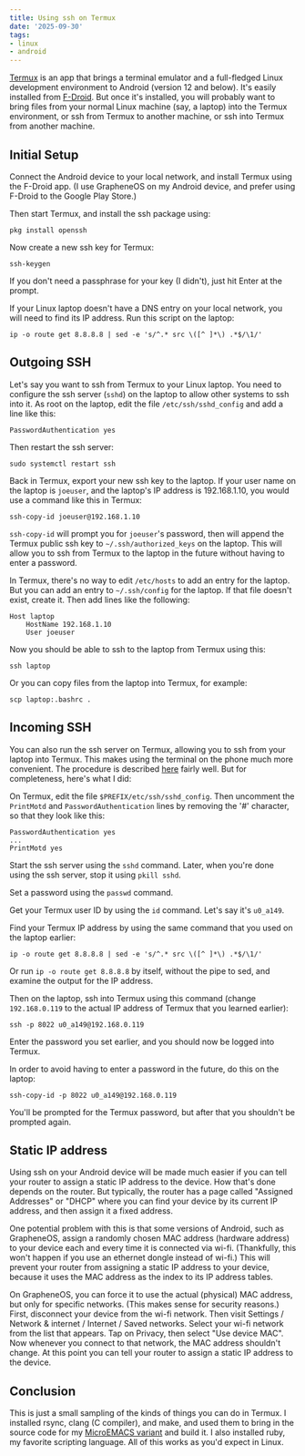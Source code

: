 ```yaml
---
title: Using ssh on Termux
date: '2025-09-30'
tags:
- linux
- android
---
```


[Termux](https://wiki.termux.com/wiki/Main_Page) is an app that brings
a terminal emulator and a full-fledged Linux development environment to
Android (version 12 and below).  It's easily installed from
[F-Droid](https://f-droid.org/en/).  But once it's installed, you
will probably want to bring files from your normal Linux machine
(say, a laptop) into the Termux environment, or ssh from Termux to another machine,
or ssh into Termux from another machine.

<!--more-->

## Initial Setup

Connect the Android device to your local network, and install
Termux using the F-Droid app.  (I use GrapheneOS on my Android device,
and prefer using F-Droid to the Google Play Store.)

Then start Termux, and install the ssh package using:

```
pkg install openssh
```

Now create a new ssh key for Termux:

```
ssh-keygen
```

If you don't need a passphrase for your key (I didn't), just hit Enter
at the prompt.

If your Linux laptop doesn't have a DNS entry on your local network,
you will need to find its IP address.  Run this script on the laptop:

```
ip -o route get 8.8.8.8 | sed -e 's/^.* src \([^ ]*\) .*$/\1/'
```

## Outgoing SSH

Let's say you want to ssh from Termux to your Linux laptop.
You need to configure the ssh server (`sshd`) on the laptop to allow other systems to ssh into
it.  As root on the laptop, edit the file `/etc/ssh/sshd_config` and
add a line like this:

```
PasswordAuthentication yes
```

Then restart the ssh server:

```
sudo systemctl restart ssh
```

Back in Termux, export your new ssh key to the laptop.  If your user
name on the laptop is `joeuser`, and the laptop's IP address is 192.168.1.10,
you would use a command like this in Termux:

```
ssh-copy-id joeuser@192.168.1.10
```

`ssh-copy-id` will prompt you for `joeuser`'s password, then will append the Termux public ssh key to `~/.ssh/authorized_keys` on the laptop.
This will allow you to ssh from Termux to the laptop in the future without having to
enter a password.

In Termux, there's no way to edit `/etc/hosts` to add an entry for the laptop.
But you can add an entry to `~/.ssh/config` for the laptop.  If that file
doesn't exist, create it.  Then add lines like the following:

```
Host laptop
    HostName 192.168.1.10
    User joeuser
```

Now you should be able to ssh to the laptop from Termux using this:

```
ssh laptop
```

Or you can copy files from the laptop into Termux, for example:

```
scp laptop:.bashrc .
```

## Incoming SSH

You can also run the ssh server on Termux, allowing you to ssh from your laptop
into Termux.  This makes using the terminal on the phone much more convenient.
The procedure is described [here](https://wiki.termux.com/wiki/Remote_Access)
fairly well.  But for completeness, here's what I did:

On Termux, edit the file `$PREFIX/etc/ssh/sshd_config`.  Then uncomment the `PrintMotd`
and `PasswordAuthentication` lines by removing the '#' character, so that they look
like this:

```
PasswordAuthentication yes
...
PrintMotd yes
```

Start the ssh server using the `sshd` command.
Later, when you're done using the ssh server, stop it using `pkill sshd`.

Set a password using the `passwd` command.

Get your Termux user ID by using the `id` command.  Let's say it's `u0_a149`.

Find your Termux IP address by using the same command that you used
on the laptop earlier:

```
ip -o route get 8.8.8.8 | sed -e 's/^.* src \([^ ]*\) .*$/\1/'
```

Or run `ip -o route get 8.8.8.8` by itself, without the pipe to sed,
and examine the output for the IP address.

Then on the laptop, ssh into Termux using this command (change `192.168.0.119`
to the actual IP address of Termux that you learned earlier):

```
ssh -p 8022 u0_a149@192.168.0.119
```

Enter the password you set earlier, and you should now be logged into Termux.

In order to avoid having to enter a password in the future, do this
on the laptop:

```
ssh-copy-id -p 8022 u0_a149@192.168.0.119
```

You'll be prompted for the Termux password, but after that you shouldn't
be prompted again.

## Static IP address

Using ssh on your Android device will be made much easier if you can tell your router
to assign a static IP address to the device.  How that's done depends on the router.
But typically, the router has a page called "Assigned Addresses" or "DHCP" where
you can find your device by its current IP address, and then assign it a fixed
address.

One potential problem with this is that some versions of Android, such as GrapheneOS,
assign a randomly chosen MAC address (hardware address) to your device each and every
time it is connected via wi-fi.
(Thankfully, this won't happen if you use an ethernet dongle instead of wi-fi.)
This will prevent your router from assigning
a static IP address to your device, because it uses the MAC address as the index
to its IP address tables.

On GrapheneOS, you can force it to use the actual (physical) MAC address,
but only for specific networks.  (This makes sense for security reasons.)
First, disconnect your device from the wi-fi network.
Then visit Settings / Network & internet / Internet / Saved networks.  Select your wi-fi network
from the list that appears.  Tap on Privacy, then select "Use device MAC".
Now whenever you connect to that network, the MAC address shouldn't change.
At this point you can tell your router to assign a static IP address
to the device.

## Conclusion

This is just a small sampling of the kinds of things you can do in Termux.
I installed rsync, clang (C compiler), and make, and used them to
bring in the source code for my [MicroEMACS variant](https://github.com/bloovis/microemacs.mirror)
and build it.  I also installed ruby, my favorite scripting language.  All of this
works as you'd expect in Linux.

